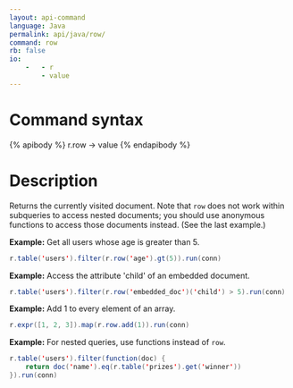 ```yaml
---
layout: api-command
language: Java
permalink: api/java/row/
command: row
rb: false
io:
    -   - r
        - value
---
```


# Command syntax #

{% apibody %}
r.row &rarr; value
{% endapibody %}

# Description #

Returns the currently visited document. Note that `row` does not work within subqueries to access nested documents; you should use anonymous functions to access those documents instead. (See the last example.)

__Example:__ Get all users whose age is greater than 5.

```java
r.table('users').filter(r.row('age').gt(5)).run(conn)
```


__Example:__ Access the attribute 'child' of an embedded document.

```java
r.table('users').filter(r.row('embedded_doc')('child') > 5).run(conn)
```


__Example:__ Add 1 to every element of an array.

```java
r.expr([1, 2, 3]).map(r.row.add(1)).run(conn)
```


__Example:__ For nested queries, use functions instead of `row`.

```java
r.table('users').filter(function(doc) {
    return doc('name').eq(r.table('prizes').get('winner'))
}).run(conn)
```

